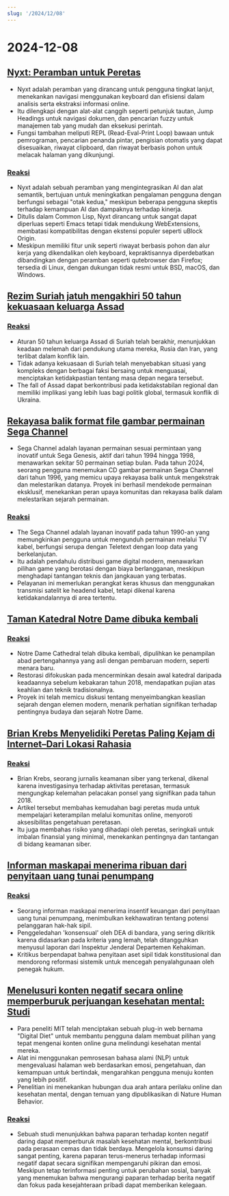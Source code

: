 ```yaml
---
slug: '/2024/12/08'
---
```


# 2024-12-08

## [Nyxt: Peramban untuk Peretas](https://nyxt.atlas.engineer/)

- Nyxt adalah peramban yang dirancang untuk pengguna tingkat lanjut, menekankan navigasi menggunakan keyboard dan efisiensi dalam analisis serta ekstraksi informasi online.
- Itu dilengkapi dengan alat-alat canggih seperti petunjuk tautan, Jump Headings untuk navigasi dokumen, dan pencarian fuzzy untuk manajemen tab yang mudah dan eksekusi perintah.
- Fungsi tambahan meliputi REPL (Read-Eval-Print Loop) bawaan untuk pemrograman, pencarian penanda pintar, pengisian otomatis yang dapat disesuaikan, riwayat clipboard, dan riwayat berbasis pohon untuk melacak halaman yang dikunjungi.

### [Reaksi](https://news.ycombinator.com/item?id=42354691)

- Nyxt adalah sebuah peramban yang mengintegrasikan AI dan alat semantik, bertujuan untuk meningkatkan pengalaman pengguna dengan berfungsi sebagai "otak kedua," meskipun beberapa pengguna skeptis terhadap kemampuan AI dan dampaknya terhadap kinerja.
- Ditulis dalam Common Lisp, Nyxt dirancang untuk sangat dapat diperluas seperti Emacs tetapi tidak mendukung WebExtensions, membatasi kompatibilitas dengan ekstensi populer seperti uBlock Origin.
- Meskipun memiliki fitur unik seperti riwayat berbasis pohon dan alur kerja yang dikendalikan oleh keyboard, kepraktisannya diperdebatkan dibandingkan dengan peramban seperti qutebrowser dan Firefox; tersedia di Linux, dengan dukungan tidak resmi untuk BSD, macOS, dan Windows.

## [Rezim Suriah jatuh mengakhiri 50 tahun kekuasaan keluarga Assad](https://apnews.com/article/syria-assad-sweida-daraa-homs-hts-qatar-7f65823bbf0a7bd331109e8dff419430)

### [Reaksi](https://news.ycombinator.com/item?id=42355364)

- Aturan 50 tahun keluarga Assad di Suriah telah berakhir, menunjukkan keadaan melemah dari pendukung utama mereka, Rusia dan Iran, yang terlibat dalam konflik lain.
- Tidak adanya kekuasaan di Suriah telah menyebabkan situasi yang kompleks dengan berbagai faksi bersaing untuk menguasai, menciptakan ketidakpastian tentang masa depan negara tersebut.
- The fall of Assad dapat berkontribusi pada ketidakstabilan regional dan memiliki implikasi yang lebih luas bagi politik global, termasuk konflik di Ukraina.

## [Rekayasa balik format file gambar permainan Sega Channel](https://www.infochunk.com/schannel/index.html)

- Sega Channel adalah layanan permainan sesuai permintaan yang inovatif untuk Sega Genesis, aktif dari tahun 1994 hingga 1998, menawarkan sekitar 50 permainan setiap bulan. Pada tahun 2024, seorang pengguna menemukan CD gambar permainan Sega Channel dari tahun 1996, yang memicu upaya rekayasa balik untuk mengekstrak dan melestarikan datanya. Proyek ini berhasil mendekode permainan eksklusif, menekankan peran upaya komunitas dan rekayasa balik dalam melestarikan sejarah permainan.

### [Reaksi](https://news.ycombinator.com/item?id=42353907)

- The Sega Channel adalah layanan inovatif pada tahun 1990-an yang memungkinkan pengguna untuk mengunduh permainan melalui TV kabel, berfungsi serupa dengan Teletext dengan loop data yang berkelanjutan.
- Itu adalah pendahulu distribusi game digital modern, menawarkan pilihan game yang berotasi dengan biaya berlangganan, meskipun menghadapi tantangan teknis dan jangkauan yang terbatas.
- Pelayanan ini memerlukan perangkat keras khusus dan menggunakan transmisi satelit ke headend kabel, tetapi dikenal karena ketidakandalannya di area tertentu.

## [Taman Katedral Notre Dame dibuka kembali](https://apnews.com/article/notre-dame-paris-latest-e50813cf016f08607c20ab115bc4b153)

### [Reaksi](https://news.ycombinator.com/item?id=42353215)

- Notre Dame Cathedral telah dibuka kembali, dipulihkan ke penampilan abad pertengahannya yang asli dengan pembaruan modern, seperti menara baru.
- Restorasi difokuskan pada mencerminkan desain awal katedral daripada keadaannya sebelum kebakaran tahun 2018, mendapatkan pujian atas keahlian dan teknik tradisionalnya.
- Proyek ini telah memicu diskusi tentang menyeimbangkan keaslian sejarah dengan elemen modern, menarik perhatian signifikan terhadap pentingnya budaya dan sejarah Notre Dame.

## [Brian Krebs Menyelidiki Peretas Paling Kejam di Internet–Dari Lokasi Rahasia](https://www.wsj.com/tech/cybersecurity/hacking-brian-krebs-snowflake-waifu-49b87fce)

### [Reaksi](https://news.ycombinator.com/item?id=42354602)

- Brian Krebs, seorang jurnalis keamanan siber yang terkenal, dikenal karena investigasinya terhadap aktivitas peretasan, termasuk mengungkap kelemahan pelacakan ponsel yang signifikan pada tahun 2018.
- Artikel tersebut membahas kemudahan bagi peretas muda untuk mempelajari keterampilan melalui komunitas online, menyoroti aksesibilitas pengetahuan peretasan.
- Itu juga membahas risiko yang dihadapi oleh peretas, seringkali untuk imbalan finansial yang minimal, menekankan pentingnya dan tantangan di bidang keamanan siber.

## [Informan maskapai menerima ribuan dari penyitaan uang tunai penumpang](https://www.atlantanewsfirst.com/2024/12/03/airline-informant-received-thousands-passenger-cash-seizures/)

### [Reaksi](https://news.ycombinator.com/item?id=42354580)

- Seorang informan maskapai menerima insentif keuangan dari penyitaan uang tunai penumpang, menimbulkan kekhawatiran tentang potensi pelanggaran hak-hak sipil.
- Penggeledahan 'konsensual' oleh DEA di bandara, yang sering dikritik karena didasarkan pada kriteria yang lemah, telah ditangguhkan menyusul laporan dari Inspektur Jenderal Departemen Kehakiman.
- Kritikus berpendapat bahwa penyitaan aset sipil tidak konstitusional dan mendorong reformasi sistemik untuk mencegah penyalahgunaan oleh penegak hukum.

## [Menelusuri konten negatif secara online memperburuk perjuangan kesehatan mental: Studi](https://news.mit.edu/2024/study-browsing-negative-content-online-makes-mental-health-struggles-worse-1205)

- Para peneliti MIT telah menciptakan sebuah plug-in web bernama "Digital Diet" untuk membantu pengguna dalam membuat pilihan yang tepat mengenai konten online guna melindungi kesehatan mental mereka.
- Alat ini menggunakan pemrosesan bahasa alami (NLP) untuk mengevaluasi halaman web berdasarkan emosi, pengetahuan, dan kemampuan untuk bertindak, mengarahkan pengguna menuju konten yang lebih positif.
- Penelitian ini menekankan hubungan dua arah antara perilaku online dan kesehatan mental, dengan temuan yang dipublikasikan di Nature Human Behavior.

### [Reaksi](https://news.ycombinator.com/item?id=42353944)

- Sebuah studi menunjukkan bahwa paparan terhadap konten negatif daring dapat memperburuk masalah kesehatan mental, berkontribusi pada perasaan cemas dan tidak berdaya. Mengelola konsumsi daring sangat penting, karena paparan terus-menerus terhadap informasi negatif dapat secara signifikan mempengaruhi pikiran dan emosi. Meskipun tetap terinformasi penting untuk perubahan sosial, banyak yang menemukan bahwa mengurangi paparan terhadap berita negatif dan fokus pada kesejahteraan pribadi dapat memberikan kelegaan.

<head>
  <meta property="og:title" content="Nyxt: Peramban untuk Peretas" />
  <meta property="og:type" content="website" />
  <meta property="og:image" content="https://og.cho.sh/api/og/?title=Nyxt%3A%20Peramban%20untuk%20Peretas&subheading=Minggu%2C%208%20Desember%202024%3A%20Ringkasan%20Berita%20Peretas" />
</head>
